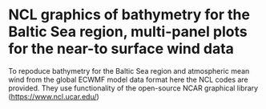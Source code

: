 # NCL graphics of bathymetry for the Baltic Sea region, multi-panel plots for the near-to surface wind data

To repoduce bathymetry for the Baltic Sea region and atmospheric mean wind from the global ECWMF model data format
here the NCL codes are provided. They use functionality of the open-source NCAR graphical library (https://www.ncl.ucar.edu/)  
